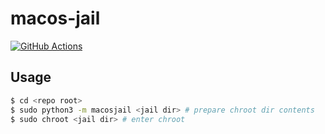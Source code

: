 # macos-jail

[![GitHub Actions](https://github.com/slonopotamus/macos-jail/workflows/CI/badge.svg?branch=master)](https://github.com/slonopotamus/macos-jail/actions/workflows/ci.yml?query=branch%3Amaster)

## Usage

```bash
$ cd <repo root>
$ sudo python3 -m macosjail <jail dir> # prepare chroot dir contents
$ sudo chroot <jail dir> # enter chroot
```
